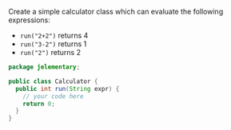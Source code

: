 Create a simple calculator class which can evaluate the following expressions:

* `run("2+2")` returns 4
* `run("3-2")` returns 1
* `run("2")` returns 2

```java
package jelementary;

public class Calculator {
  public int run(String expr) {
    // your code here
    return 0;
  }
}
```
